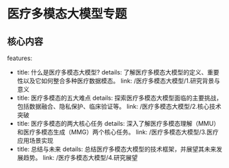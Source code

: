 # 医疗多模态大模型专题

## 核心内容

features:
  - title: 什么是医疗多模态大模型?
    details: 了解医疗多模态大模型的定义、重要性以及它如何整合多种医疗数据模态。
    link: /医疗多模态大模型/1.研究背景与意义
  - title: 医疗多模态的五大难点
    details: 探索医疗多模态大模型面临的主要挑战，包括数据融合、隐私保护、临床验证等。
    link: /医疗多模态大模型/2.核心技术突破
  - title: 医疗多模态的两大核心任务
    details: 深入了解医疗多模态理解（MMU）和医疗多模态生成（MMG）两个核心任务。
    link: /医疗多模态大模型/3.医疗应用场景实现
  - title: 总结与未来
    details: 总结医疗多模态大模型的技术框架，并展望其未来发展趋势。
    link: /医疗多模态大模型/4.研究展望 